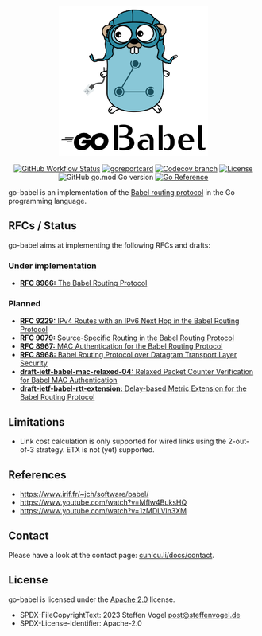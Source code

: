 <div align="center">
    <img width="300" src="docs/go_babel_logo.svg" >

[![GitHub Workflow Status](https://img.shields.io/github/actions/workflow/status/cunicu/go-babel/test.yaml?style=flat-square)](https://github.com/cunicu/go-babel/actions)
[![goreportcard](https://goreportcard.com/badge/github.com/cunicu/go-babel?style=flat-square)](https://goreportcard.com/report/github.com/cunicu/go-babel)
[![Codecov branch](https://img.shields.io/codecov/c/github/cunicu/go-babel/main?style=flat-square&token=6XoWouQg6K)](https://app.codecov.io/gh/cunicu/go-babel/tree/main)
[![License](https://img.shields.io/badge/license-Apache%202.0-blue?style=flat-square)](https://github.com/cunicu/go-babel/blob/main/LICENSES/Apache-2.0.txt)
![GitHub go.mod Go version](https://img.shields.io/github/go-mod/go-version/cunicu/go-babel?style=flat-square)
[![Go Reference](https://pkg.go.dev/badge/github.com/cunicu/go-babel.svg)](https://pkg.go.dev/github.com/cunicu/go-babel)
</div>

go-babel is an implementation of the [Babel routing protocol](https://www.irif.fr/~jch/software/babel/) in the Go programming language.

## RFCs / Status

go-babel aims at implementing the following RFCs and drafts:

### Under implementation

- [**RFC 8966:** The Babel Routing Protocol](https://datatracker.ietf.org/doc/html/rfc8966)

### Planned

- [**RFC 9229:** IPv4 Routes with an IPv6 Next Hop in the Babel Routing Protocol](https://datatracker.ietf.org/doc/rfc9079/)
- [**RFC 9079:** Source-Specific Routing in the Babel Routing Protocol](https://datatracker.ietf.org/doc/rfc9079/)
- [**RFC 8967:** MAC Authentication for the Babel Routing Protocol](https://datatracker.ietf.org/doc/rfc8967/)
- [**RFC 8968:** Babel Routing Protocol over Datagram Transport Layer Security](https://datatracker.ietf.org/doc/rfc8968/)
- [**draft-ietf-babel-mac-relaxed-04:** Relaxed Packet Counter Verification for Babel MAC Authentication](https://datatracker.ietf.org/doc/draft-ietf-babel-mac-relaxed/)
- [**draft-ietf-babel-rtt-extension:** Delay-based Metric Extension for the Babel Routing Protocol](https://datatracker.ietf.org/doc/draft-ietf-babel-rtt-extension/)

## Limitations

- Link cost calculation is only supported for wired links using the 2-out-of-3 strategy. ETX is not (yet) supported.

## References

- <https://www.irif.fr/~jch/software/babel/>
- <https://www.youtube.com/watch?v=Mflw4BuksHQ>
- <https://www.youtube.com/watch?v=1zMDLVln3XM>

## Contact

Please have a look at the contact page: [cunicu.li/docs/contact](https://cunicu.li/docs/contact).

## License

go-babel is licensed under the [Apache 2.0](./LICENSE) license.

- SPDX-FileCopyrightText: 2023 Steffen Vogel <post@steffenvogel.de>
- SPDX-License-Identifier: Apache-2.0
